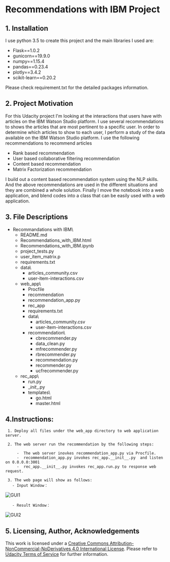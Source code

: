    # Recommendations with IBM Project

## 1. Installation
I use python 3.5 to create this project and the main libraries I used are:
- Flask==1.0.2
- gunicorn==19.9.0
- numpy==1.15.4
- pandas==0.23.4
- plotly==3.4.2
- scikit-learn==0.20.2

Please check requirement.txt for the detailed packages information.

## 2. Project Motivation

For this Udacity project I'm looking at the interactions that users have with articles on the IBM Watson Studio platform. I use several recommendations to shows the articles that are most pertinent to a specific user.
In order to determine which articles to show to each user, I perform a study of the data available on the IBM Watson Studio platform. I use the following recommendations to recommend articles
- Rank based recommendation
- User based collaborative filtering recommendation
- Content based recommendation
- Matrix Factorization recommendation

I build out a content based recommendation system using the NLP skills.  And the above recommendations are used in the different situations and they are combined a whole solution. Finally I move the notebook into a web application, and blend codes into a class that can be easily used with a web application.

## 3. File Descriptions

- Recommandations with IBM\
   - README.md
   - Recommendations_with_IBM.html
   - Recommendations_with_IBM.ipynb
   - project_tests.py
   - user_item_matrix.p
   - requirements.txt
   - data\
     - articles_community.csv
     - user-item-interactions.csv
   - web_app\
     -  Procfile
     -  recommendation
     -  recommendation_app.py
     -  rec_app
     -  requirements.txt
     - data\
       -  articles_community.csv
       -  user-item-interactions.csv
     - recommendation\
       -  cbrecommender.py
       -  data_clean.py
       -  mfrecommender.py
       -  rbrecommender.py
       -  recommendation.py
       -  recommender.py
       -  ucfrecommender.py
    - rec_app\
       -  run.py
       -  \__init__.py
       -  templates\
          -  go.html
          -  master.html


## 4.Instructions:

     1. Deploy all files under the web_app directory to web application server.

     2. The web server run the recommendation by the following steps:

         -  The web server inovkes recommendation_app.py via Procfile.
         -  recommendation_app.py invokes rec_app.__init__.py  and listen on 0.0.0.0:3001
         -  rec_app.__init__.py invokes rec_app.run.py to response web request.

     3. The web page will show as follows:
       - Input Window：
 ![GUI1](https://github.com/WalaaAlaqeel/Recommendation_with_IBM_Webapp/blob/master/IBM_1.jpg 'Input window')

       - Result Window：
![GUI2](https://github.com/WalaaAlaqeel/Recommendation_with_IBM_Webapp/blob/master/IBM_2.jpg 'Result window')

## 5. Licensing, Author, Acknowledgements
This work is licensed under a [Creative Commons  Attribution-NonCommercial-NoDerivatives 4.0 International License](http://creativecommons.org/licenses/by-nc-nd/4.0/). Please refer to [Udacity Terms of Service](https://www.udacity.com/legal) for further information.
